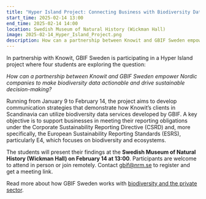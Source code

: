 ```yaml
---
title: "Hyper Island Project: Connecting Business with Biodiversity Data"
start_time: 2025-02-14 13:00
end_time: 2025-02-14 14:00
location: Swedish Museum of Natural History (Wickman Hall)
image: 2025-02-14_Hyper_Island_Project.png
description: How can a partnership between Knowit and GBIF Sweden empower Nordic companies to make biodiversity data actionable and drive sustainable decision-making?
---
```

In partnership with Knowit, GBIF Sweden is participating in a Hyper Island project where four students are exploring the question:

_How can a partnership between Knowit and GBIF Sweden empower Nordic companies to make biodiversity data actionable and drive sustainable decision-making?_

Running from January 9 to February 14, the project aims to develop communication strategies that demonstrate how Knowit’s clients in Scandinavia can utilize biodiversity data services developed by GBIF. A key objective is to support businesses in meeting their reporting obligations under the Corporate Sustainability Reporting Directive (CSRD) and, more specifically, the European Sustainability Reporting Standards (ESRS), particularly E4, which focuses on biodiversity and ecosystems.

The students will present their findings at the **Swedish Museum of Natural History (Wickman Hall) on February 14 at 13:00**. Participants are welcome to attend in person or join remotely. Contact [gbif@nrm.se](gbif@nrm.se) to register and get a meeting link.

Read more about how GBIF Sweden works with [biodiversity and the private sector](/news/2025/biodiversity-and-the-private-sector-gbif-swedens-engagement/).